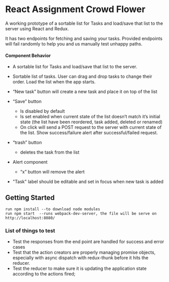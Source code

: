 # React Assignment Crowd Flower

A working prototype of a sortable list for Tasks and load/save that list to the server using React and Redux.

It has two endpoints for fetching and saving your tasks. Provided endpoints will fail randomly to help you and us manually test unhappy paths.

####     Component Behavior
  * A sortable list for Tasks and load/save that list to the server.

  * Sortable list of tasks. User can drag and drop tasks to change their order. Load the list when the app starts.
  * “New task” button will create a new task and place it on top of the list
  * “Save” button
    * Is disabled by default
    *   Is set enabled when current state of the list doesn’t match it’s initial state (the list have been reordered, task    added, deleted or renamed)
    * On click will send a POST request to the server with current state of the list. Show success/failure alert after     successful/failed request.
  * “trash” button
      * deletes the task from the list
  * Alert component
    * “x” button will remove the alert
  * "Task" label should be editable and set in focus when new task is added

 
## Getting Started

```
run npm install --to download node modules
run npm start  --runs webpack-dev-server, the file will be serve on http://localhost:8080/
```

### List of things to test

* Test the responses from the end point are handled for success and error cases
* Test that the action creators are properly managing promise objects, especially with async dispatch with redux-thunk before it hits the reducer.
* Test the reducer to make sure it is updating the application state according to the actions fired;






